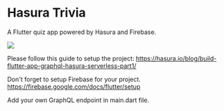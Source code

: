 # Hasura Trivia

A Flutter quiz app powered by Hasura and Firebase.

![](https://media.giphy.com/media/h4Hdd9HUjqiKuYM3YC/giphy.gif)

Please follow this guide to setup the project:
https://hasura.io/blog/build-flutter-app-graphql-hasura-serverless-part1/

Don't forget to setup Firebase for your project.
https://firebase.google.com/docs/flutter/setup

Add your own GraphQL endpoint in main.dart file.
